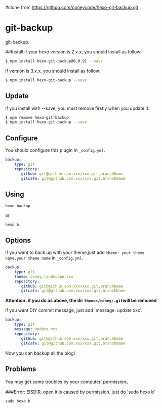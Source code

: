 #clone from https://github.com/coneycode/hexo-git-backup.git
# git-backup

git-backup.

##Install
if your hexo version is 2.x.x, you should install as follow:

``` bash
$ npm install hexo-git-backup@0.0.91 --save
```

if version is 3.x.x, you should install as follow:

``` bash
$ npm install hexo-git-backup --save
```

## Update

if you install with --save, you must remove firstly when you update it.

``` bash
$ npm remove hexo-git-backup
$ npm install hexo-git-backup --save
```

## Configure

You should configure this plugin in `_config.yml`.

``` yaml
backup:
    type: git
    repository:
       github: git@github.com:xxx/xxx.git,branchName
       gitcafe: git@github.com:xxx/xxx.git,branchName
```

## Using
```
hexo backup 
```
or
```
hexo b
```
## Options

if you want to back up with your theme,just add `theme: your theme name,your theme name` in `_config.yml`.

``` yaml
backup:
    type: git
    theme: coney,landscape,xxx
    repository:
       github: git@github.com:xxx/xxx.git,branchName
       gitcafe: git@github.com:xxx/xxx.git,branchName
```
**Attention: if you do as above, the dir `themes/coney/.git`will be removed**

if you want DIY commit message, just add 'message: update xxx'.
``` yaml
backup:
    type: git
    message: update xxx
    repository:
       github: git@github.com:xxx/xxx.git,branchName
       gitcafe: git@github.com:xxx/xxx.git,branchName
```


Now you can backup all the blog!
## Problems

You may get some troubles by your computer' permission。

###Error: EISDIR, open
it is caused by permission.
just do 'sudo hexo b' 
```
sudo hexo b
```
